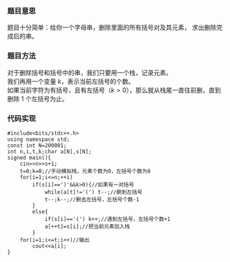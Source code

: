 ### 题目意思
题目十分简单：给你一个字母串，删除里面的所有括号对及其元素，	求出删除完成后的串。  
### 题目方法
对于删除括号和括号中的串，我们只要用一个栈，记录元素。  
我们再用一个变量 $k$，表示当前左括号的个数。  
如果当前字符为有括号，且有左括号（$k>0$），那么就从栈尾一直往前删，直到删除 $1$ 个左括号为止。  
### 代码实现
```
#include<bits/stdc++.h>
using namespace std;
const int N=200001;
int n,i,t,k;char a[N],s[N];
signed main(){
	cin>>n>>s+1;
   	t=0;k=0;//手动模拟栈，元素个数为0，左括号个数为0
	for(i=1;i<=n;++i)
		if(s[i]==')'&&k>0){//如果有一对括号
			while(a[t]!='(') t--;//删到左括号
			t--;k--;//删去左括号，左括号个数-1
		}
		else{
			if(s[i]=='(') k++;//遇到左括号，左括号个数+1
			a[++t]=s[i];//把当前元素加入栈
		}
	for(i=1;i<=t;i++)//输出
		cout<<a[i];
}
```
